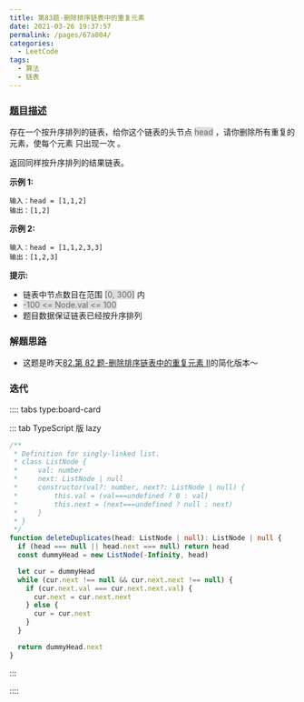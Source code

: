 ```yaml
---
title: 第83题-删除排序链表中的重复元素
date: 2021-03-26 19:37:57
permalink: /pages/67a004/
categories:
  - LeetCode
tags:
  - 算法
  - 链表
---
```


### [题目描述](https://leetcode-cn.com/problems/remove-duplicates-from-sorted-list/)

存在一个按升序排列的链表，给你这个链表的头节点 <span style="background: #ddd; color: #666;">head</span> ，请你删除所有重复的元素，使每个元素 只出现一次 。

返回同样按升序排列的结果链表。

<!-- more -->

**示例 1:**

```
输入：head = [1,1,2]
输出：[1,2]
```

**示例 2:**

```
输入：head = [1,1,2,3,3]
输出：[1,2,3]
```

**提示:**

- 链表中节点数目在范围 <span style="background: #ddd; color: #666;">[0, 300]</span> 内
- <span style="background: #ddd; color: #666;">-100 <= Node.val <= 100</span>
- 题目数据保证链表已经按升序排列

### 解题思路

- 这题是昨天[82.第 82 题-删除排序链表中的重复元素 II](https://xiaojun996.top/pages/b0e0c8/)的简化版本～

### 迭代

:::: tabs type:board-card

::: tab TypeScript 版 lazy

```TypeScript
/**
 * Definition for singly-linked list.
 * class ListNode {
 *     val: number
 *     next: ListNode | null
 *     constructor(val?: number, next?: ListNode | null) {
 *         this.val = (val===undefined ? 0 : val)
 *         this.next = (next===undefined ? null : next)
 *     }
 * }
 */
function deleteDuplicates(head: ListNode | null): ListNode | null {
  if (head === null || head.next === null) return head
  const dummyHead = new ListNode(-Infinity, head)

  let cur = dummyHead
  while (cur.next !== null && cur.next.next !== null) {
    if (cur.next.val === cur.next.next.val) {
      cur.next = cur.next.next
    } else {
      cur = cur.next
    }
  }

  return dummyHead.next
}
```

:::

::::

